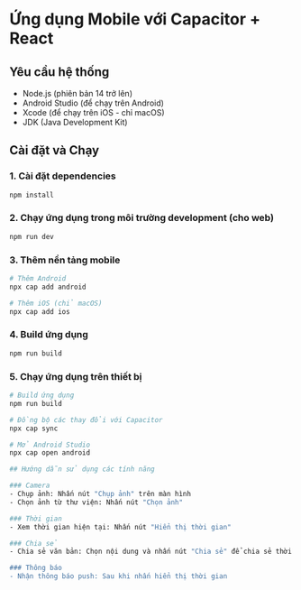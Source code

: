 # Ứng dụng Mobile với Capacitor + React

## Yêu cầu hệ thống

- Node.js (phiên bản 14 trở lên)
- Android Studio (để chạy trên Android)
- Xcode (để chạy trên iOS - chỉ macOS)
- JDK (Java Development Kit)

## Cài đặt và Chạy

### 1. Cài đặt dependencies

```bash
npm install
```

### 2. Chạy ứng dụng trong môi trường development (cho web)

```bash
npm run dev
```

### 3. Thêm nền tảng mobile

```bash
# Thêm Android
npx cap add android

# Thêm iOS (chỉ macOS)
npx cap add ios
```

### 4. Build ứng dụng

```bash
npm run build
```

### 5. Chạy ứng dụng trên thiết bị

```bash
# Build ứng dụng
npm run build

# Đồng bộ các thay đổi với Capacitor
npx cap sync

# Mở Android Studio
npx cap open android

## Hướng dẫn sử dụng các tính năng

### Camera
- Chụp ảnh: Nhấn nút "Chụp ảnh" trên màn hình
- Chọn ảnh từ thư viện: Nhấn nút "Chọn ảnh"

### Thời gian
- Xem thời gian hiện tại: Nhấn nút "Hiển thị thời gian"

### Chia sẻ
- Chia sẻ văn bản: Chọn nội dung và nhấn nút "Chia sẻ" để chia sẻ thời gian hiện tại sau khi hiển thị"

### Thông báo
- Nhận thông báo push: Sau khi nhấn hiển thị thời gian
